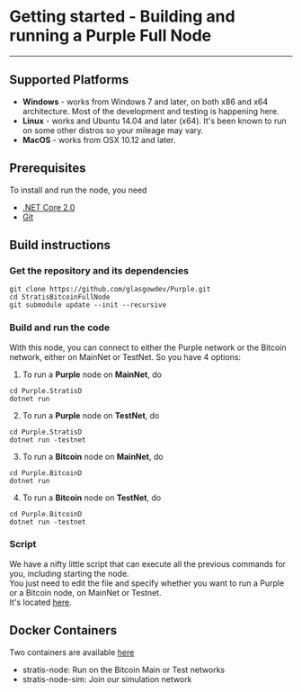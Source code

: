 

# Getting started - Building and running a Purple Full Node 

---------------

## Supported Platforms

* <b>Windows</b> - works from Windows 7 and later, on both x86 and x64 architecture. Most of the development and testing is happening here.
* <b>Linux</b> - works and Ubuntu 14.04 and later (x64). It's been known to run on some other distros so your mileage may vary.
* <b>MacOS</b> - works from OSX 10.12 and later. 

## Prerequisites

To install and run the node, you need
* [.NET Core 2.0](https://www.microsoft.com/net/download/core)
* [Git](https://git-scm.com/)

## Build instructions

### Get the repository and its dependencies

```
git clone https://github.com/glasgowdev/Purple.git  
cd StratisBitcoinFullNode
git submodule update --init --recursive
```

### Build and run the code
With this node, you can connect to either the Purple network or the Bitcoin network, either on MainNet or TestNet.
So you have 4 options:

1. To run a <b>Purple</b> node on <b>MainNet</b>, do
```
cd Purple.StratisD
dotnet run
```  

2. To run a <b>Purple</b>  node on <b>TestNet</b>, do
```
cd Purple.StratisD
dotnet run -testnet
```  

3. To run a <b>Bitcoin</b> node on <b>MainNet</b>, do
```
cd Purple.BitcoinD
dotnet run
```  

4. To run a <b>Bitcoin</b> node on <b>TestNet</b>, do
```
cd Purple.BitcoinD
dotnet run -testnet
```  

### Script
We have a nifty little script that can execute all the previous commands for you, including starting the node.  
You just need to edit the file and specify whether you want to run a Purple or a Bitcoin node, on MainNet or Testnet.  
It's located [here](https://gist.github.com/bokobza/e68832f5d7d4102bcb33fcde8d9a72fb#file-build-and-run-a-stratis-node-ps1).


Docker Containers
-------------------

Two containers are available [here](https://hub.docker.com/u/purpleplatform/)

- stratis-node: Run on the Bitcoin Main or Test networks
- stratis-node-sim: Join our simulation network
